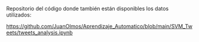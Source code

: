 Repositorio del código donde también están disponibles los datos utilizados:

https://github.com/JuanOlmos/Aprendizaje_Automatico/blob/main/SVM_Tweets/tweets_analysis.ipynb